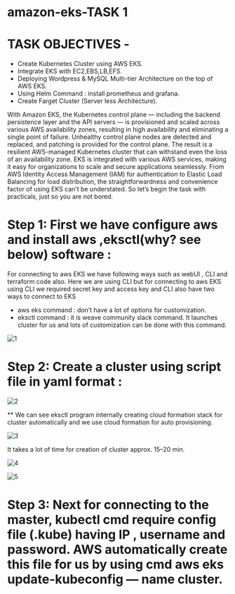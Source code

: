 # amazon-eks-TASK 1

# TASK OBJECTIVES -
  * Create Kubernetes Cluster using AWS EKS.
  * Integrate EKS with EC2,EBS,LB,EFS.
  * Deploying Wordpress & MySQL Multi-tier Architecture on the top of AWS EKS.
  * Using Helm Command : install prometheus and grafana.
  * Create Farget Cluster (Server less Architecture).
 
  With Amazon EKS, the Kubernetes control plane — including the backend persistence layer and the API servers — is provisioned and scaled across various AWS availability zones, resulting in high availability and eliminating a single point of failure. Unhealthy control plane nodes are detected and replaced, and patching is provided for the control plane. The result is a resilient AWS-managed Kubernetes cluster that can withstand even the loss of an availability zone.
  EKS is integrated with various AWS services, making it easy for organizations to scale and secure applications seamlessly. From AWS Identity Access Management (IAM) for authentication to Elastic Load Balancing for load distribution, the straightforwardness and convenience factor of using EKS can’t be understated.
  So let’s begin the task with practicals, just so you are not bored. 
 
 # Step 1: First we have configure aws and install aws ,eksctl(why? see below) software :
 
  For connecting to aws EKS we have following ways such as webUI , CLI and terraform code also. Here we are using CLI but for connecting to aws EKS using CLI we required secret     key and access key and CLI also have two ways to connect to EKS
  * aws eks command : don’t have a lot of options for customization.
  * eksctl command : it is weave community slack command. It launches cluster for us and lots of customization can be done with this command.

 ![1](https://user-images.githubusercontent.com/51692515/87247386-2fc4da00-c471-11ea-8e2c-7bf5420d5f79.png)
 
 
 # Step 2: Create a cluster using script file in yaml format :
 
 ![2](https://user-images.githubusercontent.com/51692515/87247387-30f60700-c471-11ea-9a23-25ec778f2d9a.png)
 
 ** We can see eksctl program internally creating cloud formation stack for cluster automatically and we use cloud formation for auto provisioning.
 
 ![3](https://user-images.githubusercontent.com/51692515/87247381-2d628000-c471-11ea-9807-6091aab9b5ab.png)
 
 It takes a lot of time for creation of cluster approx. 15–20 min.
 
 ![4](https://user-images.githubusercontent.com/51692515/87247383-2e93ad00-c471-11ea-8056-50afcda080d1.png)
 
![5](https://user-images.githubusercontent.com/51692515/87247385-2f2c4380-c471-11ea-8cfd-e70197083baf.png)

# Step 3: Next for connecting to the master, kubectl cmd require config file (.kube) having IP , username and password. AWS automatically create this file for us by using cmd aws eks update-kubeconfig — name cluster.


